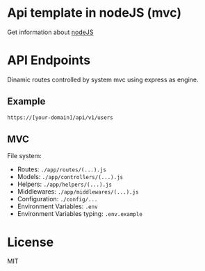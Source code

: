 Api template in nodeJS (mvc)
=======

Get information about [nodeJS]

API Endpoints
=======

Dinamic routes controlled by system mvc using express as engine.

Example
---------------

``` html
https://[your-domain]/api/v1/users
```

MVC
---------------

File system:

- Routes: ```./app/routes/(...).js```
- Models: ```./app/controllers/(...).js```
- Helpers: ```./app/helpers/(...).js```
- Middlewares: ```./app/middlewares/(...).js```
- Configuration: ```./config/...```
- Environment Variables: ```.env```
- Environment Variables typing: ```.env.example```


License
=======
MIT

[nodeJS]: https://nodejs.org
